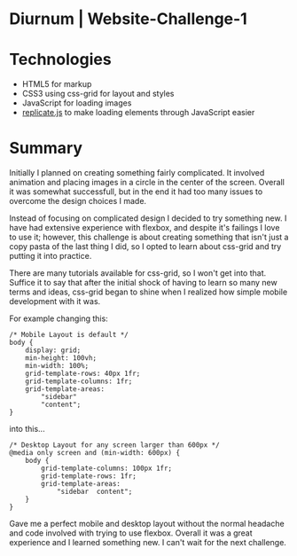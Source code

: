 # Diurnum | Website-Challenge-1

# Technologies
- HTML5 for markup
- CSS3 using css-grid for layout and styles
- JavaScript for loading images
- [replicate.js](https://github.com/sleeplessinc/replicate) to make loading elements through JavaScript easier

# Summary
Initially I planned on creating something fairly complicated. It involved animation and placing images in a circle in the center of the screen. Overall it was somewhat successfull, but in the end it had too many issues to overcome the design choices I made.

Instead of focusing on complicated design I decided to try something new. I have had extensive experience with flexbox, and despite it's failings I love to use it; however, this challenge is about creating something that isn't just a copy pasta of the last thing I did, so I opted to learn about css-grid and try putting it into practice.

There are many tutorials available for css-grid, so I won't get into that. Suffice it to say that after the initial shock of having to learn so many new terms and ideas, css-grid began to shine when I realized how simple mobile development with it was.

For example changing this:
```
/* Mobile Layout is default */
body {
    display: grid;
    min-height: 100vh;
    min-width: 100%;
    grid-template-rows: 40px 1fr;
    grid-template-columns: 1fr;
    grid-template-areas: 
        "sidebar"
        "content";
}
```
into this...
```
/* Desktop Layout for any screen larger than 600px */
@media only screen and (min-width: 600px) {
    body {
        grid-template-columns: 100px 1fr;
        grid-template-rows: 1fr;
        grid-template-areas:
            "sidebar  content";
    }
}
```

Gave me a perfect mobile and desktop layout without the normal headache and code involved with trying to use flexbox. Overall it was a great experience and I learned something new. I can't wait for the next challenge.
